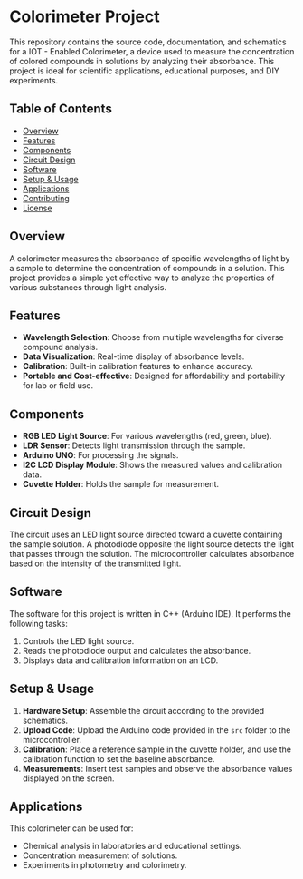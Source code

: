# Colorimeter Project

This repository contains the source code, documentation, and schematics for a IOT - Enabled Colorimeter, a device used to measure the concentration of colored compounds in solutions by analyzing their absorbance. This project is ideal for scientific applications, educational purposes, and DIY experiments.

## Table of Contents

- [Overview](#overview)
- [Features](#features)
- [Components](#components)
- [Circuit Design](#circuit-design)
- [Software](#software)
- [Setup & Usage](#setup--usage)
- [Applications](#applications)
- [Contributing](#contributing)
- [License](#license)

## Overview

A colorimeter measures the absorbance of specific wavelengths of light by a sample to determine the concentration of compounds in a solution. This project provides a simple yet effective way to analyze the properties of various substances through light analysis.

## Features

- **Wavelength Selection**: Choose from multiple wavelengths for diverse compound analysis.
- **Data Visualization**: Real-time display of absorbance levels.
- **Calibration**: Built-in calibration features to enhance accuracy.
- **Portable and Cost-effective**: Designed for affordability and portability for lab or field use.

## Components

- **RGB LED Light Source**: For various wavelengths (red, green, blue).
- **LDR Sensor**: Detects light transmission through the sample.
- **Arduino UNO**: For processing the signals.
- **I2C LCD Display Module**: Shows the measured values and calibration data.
- **Cuvette Holder**: Holds the sample for measurement.

## Circuit Design

The circuit uses an LED light source directed toward a cuvette containing the sample solution. A photodiode opposite the light source detects the light that passes through the solution. The microcontroller calculates absorbance based on the intensity of the transmitted light.

<!-- You can add an image here if you have a circuit diagram. -->

## Software

The software for this project is written in C++ (Arduino IDE). It performs the following tasks:

1. Controls the LED light source.
2. Reads the photodiode output and calculates the absorbance.
3. Displays data and calibration information on an LCD.

## Setup & Usage

1. **Hardware Setup**: Assemble the circuit according to the provided schematics.
2. **Upload Code**: Upload the Arduino code provided in the `src` folder to the microcontroller.
3. **Calibration**: Place a reference sample in the cuvette holder, and use the calibration function to set the baseline absorbance.
4. **Measurements**: Insert test samples and observe the absorbance values displayed on the screen.

## Applications

This colorimeter can be used for:

- Chemical analysis in laboratories and educational settings.
- Concentration measurement of solutions.
- Experiments in photometry and colorimetry.
